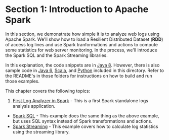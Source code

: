 # Section 1: Introduction to Apache Spark

In this section, we demonstrate how simple it is to analyze web logs using
Apache Spark.  We'll show how to load a Resilient Distributed Dataset
(**RDD**) of access log lines and use Spark tranformations and actions to compute
some statistics for web server monitoring.  In the process, we'll introduce
the Spark SQL and the Spark Streaming libraries.

In this explanation, the code snippets are in [Java 8](java8).  However,
there is also sample code in [Java 6](java6), [Scala](scala), and [Python](python)
included in this directory.  Refer to the README's in those folders for
instructions on how to build and run those examples.

This chapter covers the following topics:

 1. [First Log Analyzer in Spark](spark.md) - This is a first Spark standalone logs analysis application.
 * [Spark SQL](sql.md) - This example does the same thing as the above example, but uses SQL syntax instead of Spark transformations and actions.
 * [Spark Streaming](streaming.md) - This example covers how to calculate log statistics using the streaming library.
